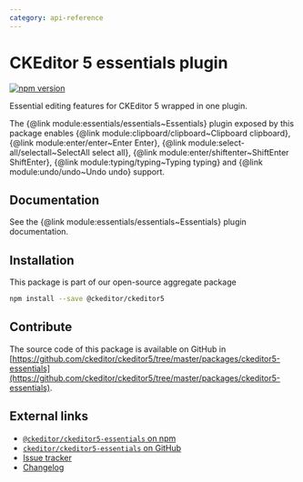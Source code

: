 ```yaml
---
category: api-reference
---
```


# CKEditor&nbsp;5 essentials plugin

[![npm version](https://badge.fury.io/js/%40ckeditor%2Fckeditor5-essentials.svg)](https://www.npmjs.com/package/@ckeditor/ckeditor5-essentials)

Essential editing features for CKEditor&nbsp;5 wrapped in one plugin.

The {@link module:essentials/essentials~Essentials} plugin exposed by this package enables {@link module:clipboard/clipboard~Clipboard clipboard}, {@link module:enter/enter~Enter Enter}, {@link module:select-all/selectall~SelectAll select all}, {@link module:enter/shiftenter~ShiftEnter ShiftEnter}, {@link module:typing/typing~Typing typing} and {@link module:undo/undo~Undo undo} support.

## Documentation

See the {@link module:essentials/essentials~Essentials} plugin documentation.

## Installation

This package is part of our open-source aggregate package

```bash
npm install --save @ckeditor/ckeditor5
```

## Contribute

The source code of this package is available on GitHub in [https://github.com/ckeditor/ckeditor5/tree/master/packages/ckeditor5-essentials](https://github.com/ckeditor/ckeditor5/tree/master/packages/ckeditor5-essentials).

## External links

* [`@ckeditor/ckeditor5-essentials` on npm](https://www.npmjs.com/package/@ckeditor/ckeditor5-essentials)
* [`ckeditor/ckeditor5-essentials` on GitHub](https://github.com/ckeditor/ckeditor5/tree/master/packages/ckeditor5-essentials)
* [Issue tracker](https://github.com/ckeditor/ckeditor5/issues)
* [Changelog](https://github.com/ckeditor/ckeditor5/blob/master/CHANGELOG.md)
